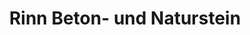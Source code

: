 ---
title: "Rinn Beton- und Naturstein"
url: /schoenefeld/rinn-beton-und-naturstein/
shop: Baumarkt
---
